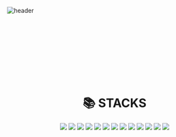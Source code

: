 ![header](https://capsule-render.vercel.app/api?type=cylinder&text=Hi,%20I'm%20Nayoung!&height=150&fontSize=70&color=#02040A&fontColor=#FFFFFF&stroke=b678c4)<br><br>
<center></center>
<br/>
<br/>
 <br>
 <br>
 <br>
 <br>
 <br>
<div class="image-container">
<div align=center> 

 <div align=center><h1>📚 STACKS</h1></div>
  <img src="https://img.shields.io/badge/java-007396?style=for-the-badge&logo=java&logoColor=white"> 
  <img src="https://img.shields.io/badge/c++-00599C?style=for-the-badge&logo=c%2B%2B&logoColor=white">
  <img src="https://img.shields.io/badge/python-3776AB?style=for-the-badge&logo=python&logoColor=white"> 
  <img src="https://img.shields.io/badge/html5-E34F26?style=for-the-badge&logo=html5&logoColor=white"> 
  <img src="https://img.shields.io/badge/css-1572B6?style=for-the-badge&logo=css3&logoColor=white"> 
  <img src="https://img.shields.io/badge/javascript-F7DF1E?style=for-the-badge&logo=javascript&logoColor=black"> 
 <!-- <img src="https://img.shields.io/badge/jquery-0769AD?style=for-the-badge&logo=jquery&logoColor=white">-->
  
  <!--<img src="https://img.shields.io/badge/oracle-F80000?style=for-the-badge&logo=oracle&logoColor=white"> -->
  <img src="https://img.shields.io/badge/mysql-4479A1?style=for-the-badge&logo=mysql&logoColor=white"> 
 <!-- <img src="https://img.shields.io/badge/mariaDB-003545?style=for-the-badge&logo=mariaDB&logoColor=white"> -->
  <img src="https://img.shields.io/badge/mongoDB-47A248?style=for-the-badge&logo=MongoDB&logoColor=white">
 <!-- <img src="https://img.shields.io/badge/firebase-FFCA28?style=for-the-badge&logo=firebase&logoColor=white">-->
  
 <!-- <img src="https://img.shields.io/badge/react-61DAFB?style=for-the-badge&logo=react&logoColor=black"> -->
  <!-- <img src="https://img.shields.io/badge/vue.js-4FC08D?style=for-the-badge&logo=vue.js&logoColor=white"> -->
 <!-- <img src="https://img.shields.io/badge/angular.js-DD0031?style=for-the-badge&logo=angularjs&logoColor=white">-->
  <img src="https://img.shields.io/badge/node.js-339933?style=for-the-badge&logo=Node.js&logoColor=white">
  
 <!--<img src="https://img.shields.io/badge/spring-6DB33F?style=for-the-badge&logo=spring&logoColor=white"> -->
  <img src="https://img.shields.io/badge/express-000000?style=for-the-badge&logo=express&logoColor=white">
 <!-- <img src="https://img.shields.io/badge/django-092E20?style=for-the-badge&logo=django&logoColor=white">-->
<!--  <img src="https://img.shields.io/badge/flask-000000?style=for-the-badge&logo=flask&logoColor=white">-->
<!--  <img src="https://img.shields.io/badge/flutter-02569B?style=for-the-badge&logo=flutter&logoColor=white">-->
  
  <!-- <img src="https://img.shields.io/badge/bootstrap-7952B3?style=for-the-badge&logo=bootstrap&logoColor=white">-->

  <img src="https://img.shields.io/badge/linux-FCC624?style=for-the-badge&logo=linux&logoColor=black"> 
<!--  <img src="https://img.shields.io/badge/amazonaws-232F3E?style=for-the-badge&logo=amazonaws&logoColor=white"> -->
  <!--<img src="https://img.shields.io/badge/apache tomcat-F8DC75?style=for-the-badge&logo=apachetomcat&logoColor=white">-->
  
  <img src="https://img.shields.io/badge/github-181717?style=for-the-badge&logo=github&logoColor=white">
  <img src="https://img.shields.io/badge/git-F05032?style=for-the-badge&logo=git&logoColor=white">
 <!-- <img src="https://img.shields.io/badge/fontawesome-339AF0?style=for-the-badge&logo=fontawesome&logoColor=white">-->
  <br>


</div>

<!--<div class="image-container">
    <img src="https://capsule-render.vercel.app/api?type=rect&color=0:E34C26,10:DA5B0B,30:C6538C,75:3572A5,100:A371F7&height=40&section=footer&text=&fontSize=0" alt="Capsule Render" width="100%"/>
</div>-->
